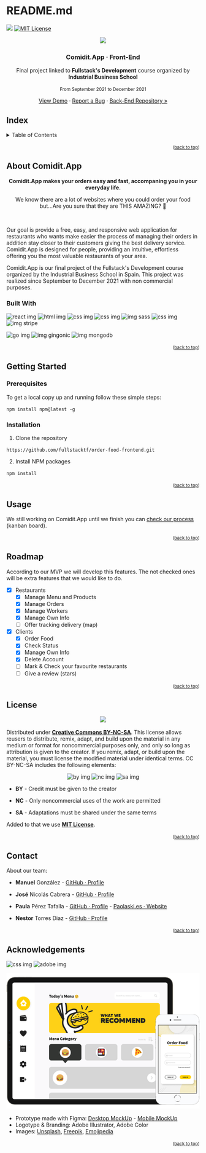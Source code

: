 # README.md

<a href="https://github.com/fullstacktf/order-food-frontend/issues"><img src="https://img.shields.io/github/issues/fullstacktf/order-food-frontend?color=blue&amp;style=for-the-badge"/></a> <a href="./LICENSE.md"><img src="https://camo.githubusercontent.com/111148992d0253f8d5e36b62087d48a9eabb1d7244b2b7316214f47d5c9a8781/68747470733a2f2f696d672e736869656c64732e696f2f6769746875622f6c6963656e73652f6f74686e65696c647265772f426573742d524541444d452d54656d706c6174652e7376673f7374796c653d666f722d7468652d6261646765" alt="MIT License" style="max-width: 100%;"></a>

<p align="center"><img src="https://emojipedia-us.s3.dualstack.us-west-1.amazonaws.com/thumbs/120/apple/285/hamburger_1f354.png"></p>

<h3 align="center">Comidit.App · Front-End</h3>

<p align="center">Final project linked to <strong>Fullstack's Development</strong> course organized by <strong>Industrial Business School</strong></p>

<p align="center"><small>From September 2021 to December 2021</small></p>

<p align="center"><a href="#">View Demo</a> · <a href="https://github.com/fullstacktf/order-food-frontend/issues">Report a Bug</a> · <a href="https://github.com/fullstacktf/order-food-backend">Back-End Repository »</a></p>

## Index

<details>
<summary>Table of Contents</summary>
<ol>
    <li><a href="#about-comidit.app">About Comidit.App</a>
        <ul>
        <li><a href="#built-with">Built With</a></li>
        </ul>
    </li>
    <li>
        <a href="#getting-started">Getting Started</a>
        <ul>
            <li><a href="#prerequisites">Prerequisites</a></li>
            <li><a href="#installation">Installation</a></li>
        </ul>
    </li>
    <li><a href="#usage">Usage</a></li>
    <li><a href="#roadmap">Roadmap</a></li>
    <li><a href="#license">License</a></li>
    <li><a href="#contact">Contact</a></li>
    <li><a href="#acknowledgements">Acknowledgments</a></li>
</ol>
</details>

<small><p align="right">(<a href="#top">back to top</a>)</p></small>

## About Comidit.App

<p align="center"><strong>Comidit.App makes your orders easy and fast, accompaning you in your everyday life.</strong></p>
<p align="center">We know there are a lot of websites where you could order your food but...Are you sure that they are THIS AMAZING? 💛 </p>
<br/>

Our goal is provide a free, easy, and responsive web application for restaurants who wants make easier the process of managing their orders in addition stay closer to their customers giving the best delivery service. Comidit.App is designed for people, providing an intuitive, effortless offering you the most valuable restaurants of your area.

Comidit.App is our final project of the Fullstack's Development course organized by the Industrial Business School in Spain. This project was realized since September to December 2021 with non commercial purposes.

### Built With

![react img](https://img.shields.io/twitter/url?color=deepskyblue&label=react.js&logo=react&logoColor=white&style=for-the-badge&url=https%3A%2F%2Fgithub.com%2Ffullstacktf%2Forder-food-frontend) ![html img](https://img.shields.io/twitter/url?color=orange&label=HTML&logo=html5&logoColor=white&style=for-the-badge&url=https%3A%2F%2Fgithub.com%2Ffullstacktf%2Forder-food-frontend) ![css img](https://img.shields.io/twitter/url?color=blue&label=CSS&logo=css3&logoColor=white&style=for-the-badge&url=https%3A%2F%2Fgithub.com%2Ffullstacktf%2Forder-food-frontend) ![css img](https://img.shields.io/twitter/url?color=dodgerblue&label=typescript&logo=typescript&logoColor=white&style=for-the-badge&url=https%3A%2F%2Fgithub.com%2Ffullstacktf%2Forder-food-frontend) ![img sass](https://img.shields.io/twitter/url?color=hotpink&label=sass&logo=sass&logoColor=white&style=for-the-badge&url=https%3A%2F%2Fgithub.com%2Ffullstacktf%2Forder-food-frontend) ![css img](https://img.shields.io/twitter/url?color=darkturquoise&label=tailwind&logo=tailwindcss&logoColor=white&style=for-the-badge&url=https%3A%2F%2Fgithub.com%2Ffullstacktf%2Forder-food-frontend)
![img stripe](https://img.shields.io/twitter/url?color=blueviolet&label=stripe&logo=stripe&logoColor=white&style=for-the-badge&url=https%3A%2F%2Fgithub.com%2Ffullstacktf%2Forder-food-frontend)

![go img](https://img.shields.io/twitter/url?color=cyan&label=golang&logo=go&logoColor=white&style=for-the-badge&url=https%3A%2F%2Fgithub.com%2Ffullstacktf%2Forder-food-frontend) ![img gingonic](https://img.shields.io/twitter/url?color=lightcyan&label=gingonic&logo=go&logoColor=white&style=for-the-badge&url=https%3A%2F%2Fgithub.com%2Ffullstacktf%2Forder-food-frontend) ![img mongodb](https://img.shields.io/twitter/url?color=light&label=mongodb&logo=mongodb&logoColor=white&style=for-the-badge&url=https%3A%2F%2Fgithub.com%2Ffullstacktf%2Forder-food-frontend)

<small><p align="right">(<a href="#top">back to top</a>)</p></small>

## Getting Started

### Prerequisites

To get a local copy up and running follow these simple steps:

``` npm
npm install npm@latest -g
```

### Installation

1. Clone the repository

``` npm
https://github.com/fullstacktf/order-food-frontend.git
```

2. Install NPM packages

``` npm
npm install
```

<small><p align="right">(<a href="#top">back to top</a>)</p></small>

## Usage

We still working on Comidit.App until we finish you can [check our process](https://github.com/fullstacktf/order-food-frontend/projects/1) (kanban board).

<small><p align="right">(<a href="#top">back to top</a>)</p></small>

## Roadmap

According to our MVP we will develop this features. The not checked ones will be extra features that we would like to do.

- [x] Restaurants
  - [x] Manage Menu and Products
  - [x] Manage Orders
  - [x] Manage Workers
  - [x] Manage Own Info
  - [ ] Offer tracking delivery (map)
- [x] Clients
  - [x] Order Food
  - [x] Check Status
  - [x] Manage Own Info
  - [x] Delete Account
  - [ ] Mark & Check your favourite restaurants
  - [ ] Give a review (stars)

<small><p align="right">(<a href="#top">back to top</a>)</p></small>

## License

<p align="center"><img src="https://i.creativecommons.org/l/by-nc-sa/3.0/88x31.png"/></p>

Distributed under <a href="https://creativecommons.org/licenses/by-nc-sa/4.0/">**Creative Commons BY-NC-SA**</a>. This license allows reusers to distribute, remix, adapt, and build upon the material in any medium or  format for noncommercial purposes only, and only so long as attribution  is given to the creator. If you remix, adapt, or build upon the  material, you must license the modified material under identical terms. CC BY-NC-SA includes the following elements:

<p align="center"><img alt="by img" src="https://mirrors.creativecommons.org/presskit/icons/by.png"/> <img alt="nc img" src="https://mirrors.creativecommons.org/presskit/icons/nc.png"/> <img alt="sa img" src="https://mirrors.creativecommons.org/presskit/icons/sa.png"/></p>

- **BY** - Credit must be given to the creator
- **NC** - Only noncommercial uses of the work are permitted

- **SA** - Adaptations must be shared under the same terms

Added to that we use [**MIT License**](LICENSE.md).

<small><p align="right">(<a href="#top">back to top</a>)</p></small>

## Contact

About our team:

- **Manuel** González - [GitHub · Profile](https://github.com/ManuYuzu)

- **José** Nicolás Cabrera - [GitHub · Profile](https://github.com/jncabdom)

- **Paula** Pérez Tafalla -  [GitHub · Profile](https://github.com/paolaski) - [Paolaski.es · Website](https://www.paolaski.es/)

- **Nestor** Torres Diaz - [GitHub · Profile](https://github.com/dtote)

<small><p align="right">(<a href="#top">back to top</a>)</p></small>

## Acknowledgements

![css img](https://img.shields.io/twitter/url?color=lavender&label=figma&logo=figma&logoColor=white&style=for-the-badge&url=https%3A%2F%2Fgithub.com%2Ffullstacktf%2Forder-food-frontend) ![adobe img](https://img.shields.io/twitter/url?color=gold&label=illustrator&logo=adobeillustrator&logoColor=white&style=for-the-badge&url=https%3A%2F%2Fgithub.com%2Ffullstacktf%2Forder-food-frontend)

<p align="center"><img src="/_images/prototype.png"/></p>

- Prototype made with Figma: [Desktop MockUp](https://www.figma.com/proto/aHNeGVsCf51rHtUjCpC9O4/Order-Food---Curso-Fullstack-EOI-2021-team-library?node-id=314%3A5&starting-point-node-id=314%3A5) - [Mobile MockUp](https://www.figma.com/proto/aHNeGVsCf51rHtUjCpC9O4/Order-Food---Curso-Fullstack-EOI-2021-team-library?node-id=430%3A21&starting-point-node-id=430%3A21)
- Logotype & Branding: Adobe Illustrator, Adobe Color
- Images: [Unsplash](https://unsplash.com/), [Freepik](https://www.freepik.es/home), [Emojipedia](https://emojipedia.org/)

<small><p align="right">(<a href="#top">back to top</a>)</p></small>
